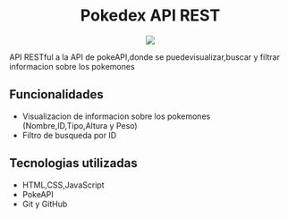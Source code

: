<h1 align="center"> Pokedex API REST </h1>

<p align="center">
  <img src ="https://dka575ofm4ao0.cloudfront.net/pages-transactional_logos/retina/284377/pokeapi_1024.png"></img>
</p>
<p>API RESTful a la API de pokeAPI,donde se puedevisualizar,buscar y filtrar informacion sobre los pokemones</p>



<h2>Funcionalidades</h2>
<ul>
  <li>Visualizacion de informacion sobre los pokemones (Nombre,ID,Tipo,Altura y Peso)</li>
  <li>Filtro de busqueda por ID</li>
</ul> 


 <h2>Tecnologias utilizadas</h2>
<ul>
  <li>HTML,CSS,JavaScript</li>
  <li>PokeAPI</li>
  <li>Git y GitHub</li>
</ul> 
<!--  </ul>

<h2>Herramientas usadas</h2>
<ul>
    <li></li>
    
</ul> 
  -->

